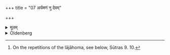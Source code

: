 +++
title = "07 अर्यमणं नु देवम्"

+++

<details><summary>मूलम्</summary>

अर्यमणं नु देवं पूषणमि-त्युत्तरयोः ७
</details>

<details><summary>Oldenberg</summary>

7. [^4]  (The verses), 'The god Aryaman,' and, 'Pūṣan' (l.l. 3. 4) (are repeated) at the two following (oblations of fried grain).


[^4]:  On the repetitions of the lājāhoma, see below, Sūtras 9. 10.
</details>
